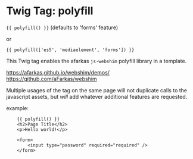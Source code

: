Twig Tag: polyfill
==================

`{{ polyfill() }}`
(defaults to 'forms' feature)

or

`{{ polyfill(['es5', 'mediaelement', 'forms']) }}`

This Twig tag enables the afarkas `js-webshim` polyfill library in a template.

https://afarkas.github.io/webshim/demos/
https://github.com/aFarkas/webshim

Multiple usages of the tag on the same page will not duplicate calls to the javascript assets, but *will*
add whatever additional features are requested.

example:

```
    {{ polyfill() }}
    <h2>Page Title</h2>
    <p>Hello world!</p>

    <form>
        <input type="password" required="required" />
    </form>
```